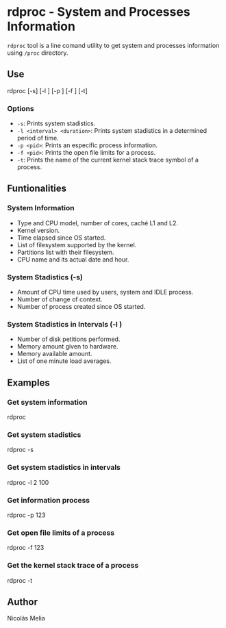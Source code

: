# rdproc - System and Processes Information

`rdproc` tool is a line comand utility to get system and processes information using `/proc` directory.

## Use

rdproc [-s] [-l <interval> <duration>] [-p <pid>] [-f <pid>] [-t]

### Options

- `-s`: Prints system stadistics.
- `-l <interval> <duration>`: Prints system stadistics in a determined period of time.
- `-p <pid>`: Prints an especific process information.
- `-f <pid>`: Prints the open file limits for a process.
- `-t`: Prints the name of the current kernel stack trace symbol of a process.

## Funtionalities

### System Information

- Type and CPU model, number of cores, caché L1 and L2.
- Kernel version.
- Time elapsed since OS started.
- List of filesystem supported by the kernel.
- Partitions list with their filesystem.
- CPU name and its actual date and hour.

### System Stadistics (-s)

- Amount of CPU time used by users, system and IDLE process.
- Number of change of context.
- Number of process created since OS started.

### System Stadistics in Intervals (-l <interval> <duration>)

- Number of disk petitions performed.
- Memory amount given to hardware.
- Memory available amount.
- List of one minute load averages.


## Examples

### Get system information

rdproc


### Get system stadistics

rdproc -s

### Get system stadistics in intervals

rdproc -l 2 100

### Get information process

rdproc -p 123

### Get open file limits of a process

rdproc -f 123

### Get the kernel stack trace of a process

rdproc -t

## Author

Nicolás Melia



